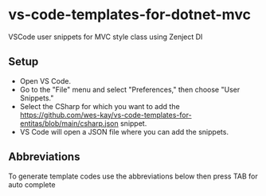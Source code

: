 # vs-code-templates-for-dotnet-mvc
VSCode user snippets for MVC style class using Zenject DI 

## Setup
- Open VS Code.
- Go to the "File" menu and select "Preferences," then choose "User Snippets."
- Select the CSharp for which you want to add the https://github.com/wes-kay/vs-code-templates-for-entitas/blob/main/csharp.json snippet. 
- VS Code will open a JSON file where you can add the snippets.

## Abbreviations
To generate template codes use the abbreviations below then press TAB for auto complete
